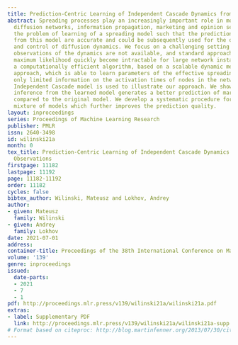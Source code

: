 ```yaml
---
title: Prediction-Centric Learning of Independent Cascade Dynamics from Partial Observations
abstract: Spreading processes play an increasingly important role in modeling for
  diffusion networks, information propagation, marketing and opinion setting. We address
  the problem of learning of a spreading model such that the predictions generated
  from this model are accurate and could be subsequently used for the optimization,
  and control of diffusion dynamics. We focus on a challenging setting where full
  observations of the dynamics are not available, and standard approaches such as
  maximum likelihood quickly become intractable for large network instances. We introduce
  a computationally efficient algorithm, based on a scalable dynamic message-passing
  approach, which is able to learn parameters of the effective spreading model given
  only limited information on the activation times of nodes in the network. The popular
  Independent Cascade model is used to illustrate our approach. We show that tractable
  inference from the learned model generates a better prediction of marginal probabilities
  compared to the original model. We develop a systematic procedure for learning a
  mixture of models which further improves the prediction quality.
layout: inproceedings
series: Proceedings of Machine Learning Research
publisher: PMLR
issn: 2640-3498
id: wilinski21a
month: 0
tex_title: Prediction-Centric Learning of Independent Cascade Dynamics from Partial
  Observations
firstpage: 11182
lastpage: 11192
page: 11182-11192
order: 11182
cycles: false
bibtex_author: Wilinski, Mateusz and Lokhov, Andrey
author:
- given: Mateusz
  family: Wilinski
- given: Andrey
  family: Lokhov
date: 2021-07-01
address:
container-title: Proceedings of the 38th International Conference on Machine Learning
volume: '139'
genre: inproceedings
issued:
  date-parts:
  - 2021
  - 7
  - 1
pdf: http://proceedings.mlr.press/v139/wilinski21a/wilinski21a.pdf
extras:
- label: Supplementary PDF
  link: http://proceedings.mlr.press/v139/wilinski21a/wilinski21a-supp.pdf
# Format based on citeproc: http://blog.martinfenner.org/2013/07/30/citeproc-yaml-for-bibliographies/
---
```

